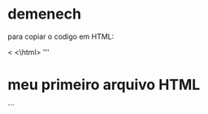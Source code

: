 # demenech
para copiar o codigo em HTML:
<html>
  <
  <\html>
  '''
  <h1>meu primeiro arquivo HTML</h1>
  ```
